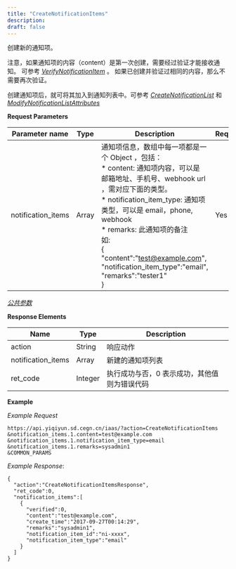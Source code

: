 ```yaml
---
title: "CreateNotificationItems"
description: 
draft: false
---
```




创建新的通知项。

注意，如果通知项的内容（content）是第一次创建，需要经过验证才能接收通知。 可参考 [_VerifyNotificationItem_](../verify_notification_item/) 。 如果已创建并验证过相同的内容，那么不需要再次验证。

创建通知项后，就可将其加入到通知列表中。可参考 [_CreateNotificationList_](../create_notification_list/) 和 [_ModifyNotificationListAttributes_](../modify_notification_list_attributes/)

**Request Parameters**

| Parameter name | Type | Description | Required |
| --- | --- | --- | --- |
| notification_items | Array | 通知项信息，数组中每一项都是一个 Object ，包括：<br/>*   content: 通知项内容，可以是 邮箱地址、手机号、webhook url ，需对应下面的类型。<br/>*   notification_item_type: 通知项类型，可以是 email，phone, webhook<br/>*   remarks: 此通知项的备注<br/>如:<br/>{<br/>  "content":"test@example.com",<br/>  "notification_item_type":"email",<br/>  "remarks":"tester1"<br/>} | Yes |

[_公共参数_](../../../parameters/)

**Response Elements**

| Name | Type | Description |
| --- | --- | --- |
| action | String | 响应动作 |
| notification_items | Array | 新建的通知项列表 |
| ret_code | Integer | 执行成功与否，0 表示成功，其他值则为错误代码 |

**Example**

_Example Request_

```
https://api.yiqiyun.sd.cegn.cn/iaas/?action=CreateNotificationItems
&notification_items.1.content=test@example.com
&notification_items.1.notification_item_type=email
&notification_items.1.remarks=sysadmin1
&COMMON_PARAMS
```

_Example Response_:

```
{
  "action":"CreateNotificationItemsResponse",
  "ret_code":0,
  "notification_items":[
    {
      "verified":0,
      "content":"test@example.com",
      "create_time":"2017-09-27T00:14:29",
      "remarks":"sysadmin1",
      "notification_item_id":"ni-xxxx",
      "notification_item_type":"email"
    }
  ]
}
```
